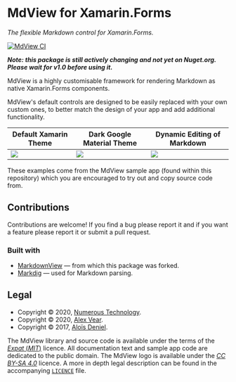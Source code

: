 # MdView for Xamarin.Forms

*The flexible Markdown control for Xamarin.Forms.*

[![MdView CI](https://github.com/axvr/MdView/workflows/MdView%20CI/badge.svg)](https://github.com/axvr/MdView/actions?query=workflow%3A%22MdView+CI%22)

***Note: this package is still actively changing and not yet on Nuget.org. Please wait for v1.0 before using it.***


MdView is a highly customisable framework for rendering Markdown as native Xamarin.Forms components.

MdView's default controls are designed to be easily replaced with your own custom ones, to better match the design of your app and add additional functionality.

| Default Xamarin Theme | Dark Google Material Theme | Dynamic Editing of Markdown |
|---|---|---|
| ![][default] | ![][dark] | ![][edit] |

[default]: https://raw.githubusercontent.com/NumerousTechnology/MdView/4ecbaca9de0af53c6bca8fa81f4274077592e16e/MdView_Sample_Default.png
[dark]: https://github.com/NumerousTechnology/MdView/raw/4ecbaca9de0af53c6bca8fa81f4274077592e16e/MdView_Sample_Dark.gif
[edit]: https://github.com/NumerousTechnology/MdView/raw/4ecbaca9de0af53c6bca8fa81f4274077592e16e/MdView_Sample_Edit.gif

These examples come from the MdView sample app (found within this repository) which you are encouraged to try out and copy source code from.


## Contributions

Contributions are welcome! If you find a bug please report it and if you want a feature please report it or submit a pull request.

### Built with

- [MarkdownView](https://github.com/dotnet-ad/MarkdownView) — from which this package was forked.
- [Markdig](https://github.com/lunet-io/markdig) —  used for Markdown parsing.


## Legal

- Copyright © 2020, [Numerous Technology](https://numerous.app).
- Copyright © 2020, [Alex Vear](https://axvr.io).
- Copyright © 2017, [Aloïs Deniel](http://aloisdeniel.github.io).

The MdView library and source code is available under the terms of the [_Expat_
(_MIT_)][MIT] licence.  All documentation text and sample app code are
dedicated to the public domain.  The MdView logo is available under the [_CC
BY-SA 4.0_][CC] licence.  A more in depth legal description can be found in the
accompanying [`LICENCE`][Licence] file.


[CC0]: https://creativecommons.org/publicdomain/zero/1.0/
[CC]:  https://creativecommons.org/licenses/by-sa/4.0/
[MIT]: https://directory.fsf.org/wiki/License:MIT
[Licence]: https://github.com/axvr/MdView/blob/master/LICENCE
